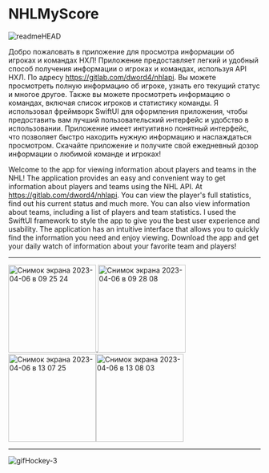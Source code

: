 # NHLMyScore

![readmeHEAD](https://user-images.githubusercontent.com/93947618/230287195-c03f5a9b-33e4-4022-bcab-d21e6e39857b.png)

Добро пожаловать в приложение для просмотра информации об игроках и командах НХЛ! Приложение предоставляет легкий и удобный способ получения информации о игроках и командах, используя API НХЛ. По адресу https://gitlab.com/dword4/nhlapi. Вы можете просмотреть полную информацию об игроке, узнать его текущий статус и многое другое. Также вы можете просмотреть информацию о командах, включая список игроков и статистику команды. Я использовал фреймворк SwiftUI для оформления приложения, чтобы предоставить вам лучший пользовательский интерфейс и удобство в использовании.  Приложение имеет интуитивно понятный интерфейс, что позволяет быстро находить нужную информацию и наслаждаться просмотром. Скачайте приложение и получите свой ежедневный дозор информации о любимой команде и игроках!


Welcome to the app for viewing information about players and teams in the NHL! The application provides an easy and convenient way to get information about players and teams using the NHL API. At https://gitlab.com/dword4/nhlapi. You can view the player's full statistics, find out his current status and much more. You can also view information about teams, including a list of players and team statistics. I used the SwiftUI framework to style the app to give you the best user experience and usability. The application has an intuitive interface that allows you to quickly find the information you need and enjoy viewing. Download the app and get your daily watch of information about your favorite team and players!

________________________________________________________________________________________________________________________________________


<img width="175" alt="Снимок экрана 2023-04-06 в 09 25 24" src="https://user-images.githubusercontent.com/93947618/230335432-0da4264c-643e-4d86-983a-ff0b9b3905de.png">.<img width="175" alt="Снимок экрана 2023-04-06 в 09 28 08" src="https://user-images.githubusercontent.com/93947618/230335452-b8bfbb3a-2e0f-4f89-95fa-74079df1b782.png"><img width="175" alt="Снимок экрана 2023-04-06 в 13 07 25" src="https://user-images.githubusercontent.com/93947618/230346441-2f0e32e6-7865-4fb9-a468-36f7112e1eb6.png"><img width="175" alt="Снимок экрана 2023-04-06 в 13 08 03" src="https://user-images.githubusercontent.com/93947618/230346461-0000af7b-acbf-4938-a0cc-ad12bbc39aa5.png">



______________________________________________________________________________________________________________________________________

![gifHockey-3](https://user-images.githubusercontent.com/93947618/230342423-5e282318-3745-43b8-a360-7349edd656b1.gif)

